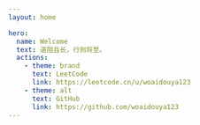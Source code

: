 ```yaml
---
layout: home

hero:
  name: Welcome
  text: 道阻且长，行则将至。
  actions:
    - theme: brand
      text: LeetCode
      link: https://leetcode.cn/u/woaidouya123
    - theme: alt
      text: GitHub
      link: https://github.com/woaidouya123
---
```


<script setup>
import home from './view/home/index.vue'
</script>

<home />

<!-- [leetcode](./articles/leetcode/index.md)

[前端笔记](./articles/frontend/index.md)

[杂七杂八](./articles/others/index.md) -->

